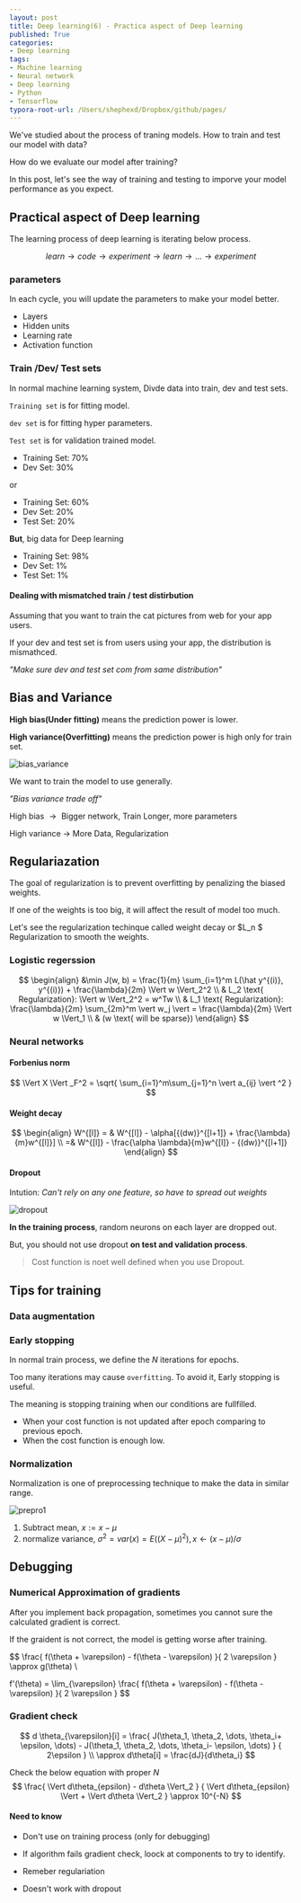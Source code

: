 ```yaml
---
layout: post
title: Deep learning(6) - Practica aspect of Deep learning
published: True
categories:
- Deep learning
tags:
- Machine learning
- Neural network
- Deep learning
- Python
- Tensorflow
typora-root-url: /Users/shephexd/Dropbox/github/pages/
---
```




We've studied about the process of traning models. How to train and test our model with data?

How do we evaluate our model after training?

In this post, let's see the way of training and testing to imporve your model performance as you expect.



<!--more-->



## Practical aspect of Deep learning



The learning process of deep learning is iterating below process.


$$
learn \rightarrow code \rightarrow experiment \rightarrow learn \rightarrow \dots \rightarrow experiment
$$




### parameters

In each cycle, you will update the parameters to make your model better.



- Layers
- Hidden units
- Learning rate
- Activation function





### Train /Dev/ Test sets



In normal machine learning system, Divde data into train, dev and test sets.

`Training set` is for fitting model. 

`dev set` is for fitting hyper parameters. 

`Test set` is for validation trained model.



- Training Set: 70%
- Dev Set: 30%

or 

- Training Set: 60%
- Dev Set: 20%
- Test Set: 20%



**But**, big data for Deep learning

- Training Set: 98%
- Dev Set: 1%
- Test Set: 1%



#### Dealing with mismatched train / test distirbution

Assuming that you want to train the cat pictures from web for your app users.

If your dev and test set is from users using your app, the distribution is mismathced.



*"Make sure dev and test set com from same distribution"*



## Bias and Variance



**High bias(Under fitting)** means the prediction power is lower.

**High variance(Overfitting)** means the prediction power is high only for train set.



![bias_variance](/assets/post_images/DeepLearning/bias_variance.png)



We want to train the model to use generally.



*"Bias variance trade off"*



High bias $\rightarrow​$ Bigger network, Train Longer, more parameters

High variance $\rightarrow$ More Data, Regularization





## Regulariazation

The goal of regularization is to prevent overfitting by penalizing the biased weights.

If one of the weights is too big, it will affect the result of model too much.

Let's see the regularization techinque called weight decay or $L_n $ Regularization to smooth the weights.



### Logistic regerssion


$$
\begin{align}
&\min J(w, b) = \frac{1}{m} \sum_{i=1}^m L(\hat y^{(i)}, y^{(i)}) + \frac{\lambda}{2m} \Vert w \Vert_2^2 \\
& L_2 \text{ Regularization}: \Vert w \Vert_2^2 = w^Tw \\
& L_1 \text{ Regularization}: \frac{\lambda}{2m} \sum_{2m}^m \vert w_j \vert = \frac{\lambda}{2m} \Vert w \Vert_1 \\
& (w \text{ will be sparse})
\end{align}
$$




### Neural networks



#### Forbenius norm


$$
\Vert X \Vert _F^2 = \sqrt{
    \sum_{i=1}^m\sum_{j=1}^n \vert a_{ij} \vert ^2 
}
$$


#### Weight decay


$$
\begin{align}
W^{[l]} = & W^{[l]} - \alpha[{(dw)}^{[l+1]} + \frac{\lambda}{m}w^{[l]}] \\
=& W^{[l]} - \frac{\alpha \lambda}{m}w^{[l]} - {(dw)}^{[l+1]}
\end{align}
$$




#### Dropout



Intution: *Can't rely on any one feature, so have to spread out weights*



![dropout](/assets/post_images/DeepLearning/dropout.png)





**In the training process**, random neurons on each layer are dropped out.

But, you should not use dropout **on test and validation process**.



> Cost function is noet well defined when you use Dropout.



## Tips for training



### Data augmentation





### Early stopping

In normal train process, we define the $N$ iterations for epochs.

Too many iterations may cause `overfitting`. To avoid it, Early stopping is useful.

The meaning is stopping training when our conditions are fullfilled.



- When your cost function is not updated after epoch comparing to previous epoch.
- When the cost function is enough low.



### Normalization

Normalization is one of preprocessing technique to make the data in similar range.



![prepro1](/assets/post_images/DeepLearning/prepro1.jpeg)





1. Subtract mean, $x := x - \mu​$
2. normalize variance, $\sigma^2 = var(x) = E((X - \mu)^2), x \leftarrow (x - \mu) / \sigma$





## Debugging





### Numerical Approximation of gradients



After you implement back propagation, sometimes you cannot sure the calculated gradient is correct.

If the graident is not correct, the model is getting worse after training.




$$
\frac{
    f(\theta + \varepsilon) - f(\theta - \varepsilon)
}{
    2 \varepsilon
}
\approx g(\theta) \\

f'(\theta) = 
\lim_{\varepsilon}
\frac{
    f(\theta + \varepsilon) - f(\theta - \varepsilon)
}{
    2 \varepsilon
}
$$


### Gradient check


$$
d \theta_{\varepsilon}[i] = \frac{
    J(\theta_1, \theta_2, \dots, \theta_i+ \epsilon, \dots) -
    J(\theta_1, \theta_2, \dots, \theta_i- \epsilon, \dots)
}
{
    2\epsilon
} \\
\approx d\theta[i] = \frac{dJ}{d\theta_i}
$$




Check the below equation with proper $N$
$$
\frac{
    \Vert d\theta_{epsilon} - d\theta \Vert_2
}
{
    \Vert d\theta_{epsilon} \Vert + \Vert d\theta \Vert_2
}
\approx 10^{-N}
$$


#### Need to know

- Don't use on training process (only for debugging)
- If algorithm fails gradient check, loock at components to try to identify.

- Remeber regulariation
- Doesn't work with dropout





[Coursera]:	https://www.coursera.org/learn/neural-networks-deep-learning?specialization=deep-learning	"Deep learning[Coursera]"

[CS231n]: http://cs231n.stanford.edu/	"Stanford CS231n"